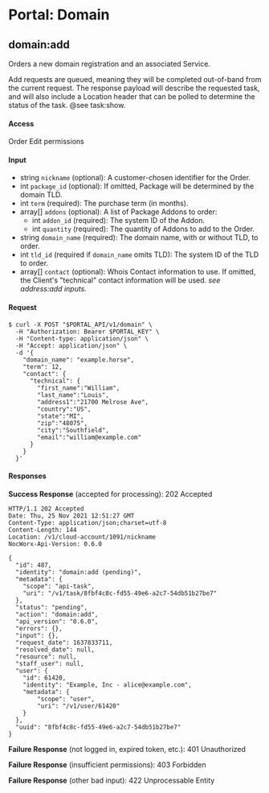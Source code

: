 # Portal: Domain

## domain:add

Orders a new domain registration and an associated Service.

Add requests are queued, meaning they will be completed out-of-band from the current request. The response payload will describe the requested task, and will also include a Location header that can be polled to determine the status of the task. @see task:show.

#### Access
Order Edit permissions

#### Input
- string `nickname` (optional): A customer-chosen identifier for the Order.
- int `package_id` (optional): If omitted, Package will be determined by the domain TLD.
- int `term` (required): The purchase term (in months).
- array[] `addons` (optional): A list of Package Addons to order:
  - int `addon_id` (required): The system ID of the Addon.
  - int `quantity` (required): The quantity of Addons to add to the Order.
- string `domain_name` (required): The domain name, with or without TLD, to order.
- int `tld_id` (required if `domain_name` omits TLD): The system ID of the TLD to order.
- array[] `contact` (optional): Whois Contact information to use. If omitted, the Client's "technical" contact information will be used. _see address:add inputs._

#### Request
```
$ curl -X POST "$PORTAL_API/v1/domain" \
  -H "Authorization: Bearer $PORTAL_KEY" \
  -H "Content-type: application/json" \
  -H "Accept: application/json" \
  -d '{
    "domain_name": "example.horse",
    "term": 12,
    "contact": {
      "technical": {
        "first_name":"William",
        "last_name":"Louis",
        "address1":"21700 Melrose Ave",
        "country":"US",
        "state":"MI",
        "zip":"48075",
        "city":"Southfield",
        "email":"william@example.com"
      }
    }
  }'
```

#### Responses
**Success Response** (accepted for processing): 202 Accepted
```
HTTP/1.1 202 Accepted
Date: Thu, 25 Nov 2021 12:51:27 GMT
Content-Type: application/json;charset=utf-8
Content-Length: 144
Location: /v1/cloud-account/1091/nickname
NocWorx-Api-Version: 0.6.0

{
  "id": 487,
  "identity": "domain:add (pending)",
  "metadata": {
    "scope": "api-task",
    "uri": "/v1/task/8fbf4c8c-fd55-49e6-a2c7-54db51b27be7"
  },
  "status": "pending",
  "action": "domain:add",
  "api_version": "0.6.0",
  "errors": {},
  "input": {},
  "request_date": 1637833711,
  "resolved_date": null,
  "resource": null,
  "staff_user": null,
  "user": {
    "id": 61420,
    "identity": "Example, Inc - alice@example.com",
    "metadata": {
        "scope": "user",
        "uri": "/v1/user/61420"
    }
  },
  "uuid": "8fbf4c8c-fd55-49e6-a2c7-54db51b27be7"
}
```

**Failure Response** (not logged in, expired token, etc.): 401 Unauthorized

**Failure Response** (insufficient permissions): 403 Forbidden

**Failure Response** (other bad input): 422 Unprocessable Entity
